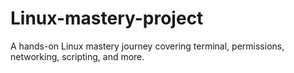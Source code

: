 # Linux-mastery-project
A hands-on Linux mastery journey covering terminal, permissions, networking, scripting, and more.
